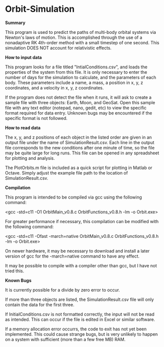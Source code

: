 # Orbit-Simulation

**Summary**

This program is used to predict the paths of multi-body orbital systems via Newton's laws of motion. This is accomplished through the use of a nonadaptive RK 4th-order method with a small timestep of one second. This simulation DOES NOT account for relativistic effects.

**How to input data**

This program looks for a file titled "IntialConditions.csv", and loads the properties of the system from this file. It is only necessary to enter the number of days for the simulation to calculate, and the parameters of each body. These parameters include a name, a mass, a position in x, y, z coordinates, and a velocity in x, y, z coordinates. 

If the program does not detect the file when it runs, it will ask to create a sample file with three objects: Earth, Moon, and GeoSat. Open this sample file with any text editor (notepad, nano, gedit, etc) to view the specific format required for data entry. Unknown bugs may be encountered if the specific format is not followed. 

**How to read data**

The x, y, and z positions of each object in the listed order are given in an output file under the name of SimulationResult.csv. Each line in the output file corresponds to the new conditions after one minute of time, so the file may be quite large for long runs. This file can be opened in any spreadsheet for plotting and analysis.

The PlotOrbits.m file is included as a quick script for plotting in Matlab or Octave. Simply adjust the example file path to the location of SimulationResult.csv.

**Compilation**

This program is intended to be compiled via gcc using the following command:

<gcc -std=c11 -O1 OrbitMain_v0.8.c OrbitFunctions_v0.8.h -lm -o Orbit.exe>

For greater performance if necessary, this compilation can be modified with the following command:

<gcc -std=c11 -Ofast -march=native OrbitMain_v0.8.c OrbitFunctions_v0.8.h -lm -o Orbit.exe>

On newer hardware, it may be necessary to download and install a later version of gcc for the -march=native command to have any effect.

It may be possible to compile with a compiler other than gcc, but I have not tried this.

**Known Bugs**

It is currently possible for a divide by zero error to occur.

If more than three objects are listed, the SimulationResult.csv file will only contain the data for the first three.

If InitialConditions.csv is not formatted correctly, the input will not be read as intended. This can occur if the file is edited in Excel or similar software.

If a memory allocation error occurrs, the code to exit has not yet been implemented. This could cause strange bugs, but is very unlikely to happen on a system with sufficient (more than a few free MB) RAM.

